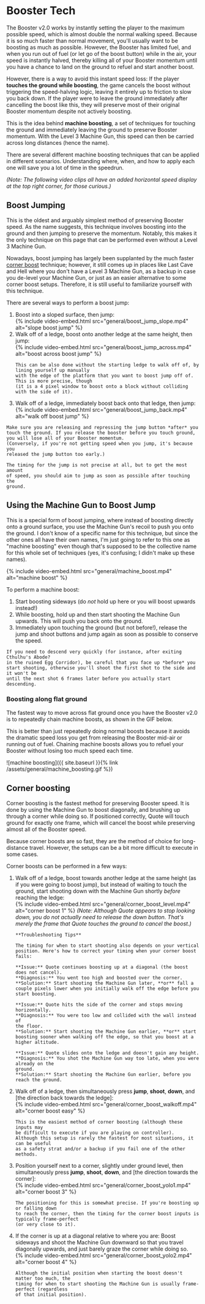 # Booster Tech

The Booster v2.0 works by instantly setting the player to the maximum possible speed,
which is almost double the normal walking speed. Because it is so much faster than normal
movement, you'll usually want to be boosting as much as possible.
However, the Booster has limited fuel, and when you run out of fuel (or let go of the boost button)
while in the air, your speed is instantly halved, thereby killing all of your Booster momentum
until you have a chance to land on the ground to refuel and start another boost.

However, there is a way to avoid this instant speed loss: If the player
**touches the ground while boosting**, the game cancels the boost without triggering
the speed-halving logic, leaving it entirely up to friction to slow you back down.
If the player were to leave the ground immediately after cancelling the boost like this,
they will preserve most of their original Booster momentum despite not actively boosting.

This is the idea behind **machine boosting**, a set of techniques for touching
the ground and immediately leaving the ground to preserve Booster momentum. With the
Level 3 Machine Gun, this speed can then be carried across long distances (hence the name).

There are several different machine boosting techniques that can be applied in different
scenarios. Understanding where, when, and how to apply each one will save you a lot of time
in the speedrun.

*(Note: The following video clips all have an added horizontal speed display at the top right corner, for those curious.)*

## Boost Jumping

This is the oldest and arguably simplest method of preserving Booster speed.
As the name suggests, this technique involves boosting into the ground and then jumping to preserve
the momentum.
Notably, this makes it the only technique on this page that can be performed even without a Level 3
Machine Gun.

Nowadays, boost jumping has largely been supplanted by the much faster [corner boost](#corner-boosting)
technique; however, it still comes up in places like Last Cave and Hell where you don't have a
Level 3 Machine Gun, as a backup in case you de-level your Machine Gun, or just as an easier alternative
to some corner boost setups.
Therefore, it is still useful to familiarize yourself with this technique.

There are several ways to perform a boost jump:
1. Boost into a sloped surface, then jump:  
   {% include video-embed.html src="general/boost_jump_slope.mp4" alt="slope boost jump" %}
2. Walk off of a ledge, boost onto another ledge at the same height, then jump:  
   {% include video-embed.html src="general/boost_jump_across.mp4" alt="boost across boost jump" %}
   ```warning
   This can be also done without the starting ledge to walk off of, by lining yourself up manually 
   with the edge of the platform that you want to boost jump off of. This is more precise, though 
   (it is a 4 pixel window to boost onto a block without colliding with the side of it).
   ```
3. Walk off of a ledge, immediately boost back onto that ledge, then jump:  
   {% include video-embed.html src="general/boost_jump_back.mp4" alt="walk off boost jump" %}

```tip
Make sure you are releasing and repressing the jump button *after* you 
touch the ground. If you release the booster before you touch ground, 
you will lose all of your Booster momentum. 
(Conversely, if you're not getting speed when you jump, it's because you 
released the jump button too early.)

The timing for the jump is not precise at all, but to get the most amount 
of speed, you should aim to jump as soon as possible after touching the 
ground.
```

## Using the Machine Gun to Boost Jump

This is a special form of boost jumping, where instead of boosting directly
onto a ground surface, you use the Machine Gun's recoil to push you onto the ground.
I don't know of a specific name for this technique, but since the other ones all have
their own names, I'm just going to refer to this one as "machine boosting" even though
that's supposed to be the collective name for this whole set of techniques (yes, it's confusing;
I didn't make up these names).

{% include video-embed.html src="general/machine_boost.mp4" alt="machine boost" %}

To perform a machine boost:
1. Start boosting sideways (do *not* hold up here or you will boost upwards
   instead!)
2. While boosting, hold up and then start shooting the Machine Gun upwards.
   This will push you back onto the ground.
3. Immediately upon touching the ground (but not before!), release the jump
   and shoot buttons and jump again as soon as possible to conserve the speed.

```tip
If you need to descend very quickly (for instance, after exiting Cthulhu's Abode? 
in the ruined Egg Corridor), be careful that you face up *before* you 
start shooting, otherwise you'll shoot the first shot to the side and it won't be 
until the next shot 6 frames later before you actually start descending.
```

### Boosting along flat ground
The fastest way to move across flat ground once you have the Booster v2.0 
is to repeatedly chain machine boosts, as shown in the GIF below.

This is better than just repeatedly doing normal boosts because it avoids the 
dramatic speed loss you get from releasing the Booster mid-air or running out of fuel. 
Chaining machine boosts allows you to refuel your Booster without losing too much speed 
each time.

![machine boosting]({{ site.baseurl }}{% link /assets/general/machine_boosting.gif %})

## Corner boosting

Corner boosting is the fastest method for preserving Booster speed. It is done by using the
Machine Gun to boost diagonally, and brushing up through a corner while doing so.
If positioned correctly, Quote will touch ground for exactly one frame, which will cancel
the boost while preserving almost all of the Booster speed.

Because corner boosts are so fast, they are the method of choice for long-distance travel.
However, the setups can be a bit more difficult to execute in some cases.

Corner boosts can be performed in a few ways:
1. Walk off of a ledge, boost towards another ledge at the same height (as
   if you were going to boost jump), but instead of waiting to touch the
   ground, start shooting down with the Machine Gun shortly *before* reaching
   the ledge:  
   {% include video-embed.html src="general/corner_boost_level.mp4" alt="corner boost 1" %}
   *(Note: Although Quote appears to stop looking down, you do not actually 
   need to release the down button. That's merely the frame that Quote touches the ground 
   to cancel the boost.)*

   ```tip
   **Troubleshooting Tips**

   The timing for when to start shooting also depends on your vertical 
   position. Here's how to correct your timing when your corner boost fails:

   **Issue:** Quote continues boosting up at a diagonal (the boost does not cancel).  
   **Diagnosis:** You went too high and boosted over the corner.  
   **Solution:** Start shooting the Machine Gun later, **or** fall a 
   couple pixels lower when you initially walk off the edge before you 
   start boosting.

   **Issue:** Quote hits the side of the corner and stops moving horizontally.  
   **Diagnosis:** You were too low and collided with the wall instead of 
   the floor.  
   **Solution:** Start shooting the Machine Gun earlier, **or** start 
   boosting sooner when walking off the edge, so that you boost at a 
   higher altitude.
   
   **Issue:** Quote slides onto the ledge and doesn't gain any height.  
   **Diagnosis:** You shot the Machine Gun way too late, when you were already on the 
   ground.  
   **Solution:** Start shooting the Machine Gun earlier, before you reach the ground.
   ```
2. Walk off of a ledge, then simultaneously press **jump**, **shoot**,
   **down**, and \[the direction back towards the ledge\]:  
   {% include video-embed.html src="general/corner_boost_walkoff.mp4" alt="corner boost easy" %}

   ```tip
   This is the easiest method of corner boosting (although these inputs may 
   be difficult to execute if you are playing on controller). 
   Although this setup is rarely the fastest for most situations, it can be useful 
   as a safety strat and/or a backup if you fail one of the other methods.
   ```
3. Position yourself next to a corner, slightly under ground level, then
   simultaneously press **jump**, **shoot**, **down**, and \[the direction
   towards the corner\]:  
   {% include video-embed.html src="general/corner_boost_yolo1.mp4" alt="corner boost 3" %}
   
   ```warning
   The positioning for this is somewhat precise. If you're boosting up or falling down 
   to reach the corner, then the timing for the corner boost inputs is typically frame-perfect 
   (or very close to it).
   ```
4. If the corner is up at a diagonal relative to where you are: Boost sideways
   and shoot the Machine Gun downward so that you travel diagonally upwards,
   and just barely graze the corner while doing so.  
   {% include video-embed.html src="general/corner_boost_yolo2.mp4" alt="corner boost 4" %}

   ```warning
   Although the initial position when starting the boost doesn't matter too much, the 
   timing for when to start shooting the Machine Gun is usually frame-perfect (regardless 
   of that initial position).
   ```
